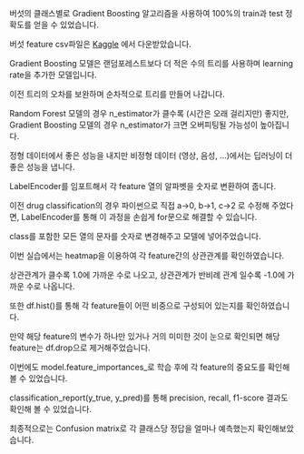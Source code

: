 버섯의 클래스별로 Gradient Boosting 알고리즘을 사용하여 100%의 train과 test 정확도를 얻을 수 있었습니다.

버섯 feature csv파일은 [Kaggle](https://www.kaggle.com/uciml/mushroom-classification) 에서 다운받았습니다.

Gradient Boosting 모델은 랜덤포레스트보다 더 적은 수의 트리를 사용하며 learning rate을 추가한 모델입니다.

이전 트리의 오차를 보완하며 순차적으로 트리를 만들어 나갑니다.

Random Forest 모델의 경우 n_estimator가 클수록 (시간은 오래 걸리지만) 좋지만, Gradient Boosting 모델의 경우 n_estimator가 크면 오버피팅될 가능성이 높아집니다.

정형 데이터에서 좋은 성능을 내지만 비정형 데이터 (영상, 음성, ...)에서는 딥러닝이 더 좋은 성능을 냅니다.

LabelEncoder를 임포트해서 각 feature 열의 알파벳을 숫자로 변환하여 줍니다.

이전 drug classification의 경우 파이썬으로 직접 a->0, b->1, c->2 로 수정해 주었다면, LabelEncoder를 통해 이 과정을 손쉽게 for문으로 해결할 수 있습니다.

class를 포함한 모든 열의 문자를 숫자로 변경해주고 모델에 넣어주었습니다.

이번 실습에서는 heatmap을 이용하여 각 feature간의 상관관계를 확인하였습니다.

상관관계가 클수록 1.0에 가까운 수로 나오고, 상관관계가 반비례 관계 일수록 -1.0에 가까운 수로 나옵니다.

또한 df.hist()를 통해 각 feature들이 어떤 비중으로 구성되어 있는지를 확인하였습니다. 

만약 해당 feature의 변수가 하나만 있거나 거의 미미한 것이 눈으로 확인되면 해당 feature는 df.drop으로 제거해주었습니다.

이번에도 model.feature_importances_로 학습 후에 각 feature의 중요도를 확인해 볼 수 있었습니다.

classification_report(y_true, y_pred)를 통해 precision, recall, f1-score 결과도 확인해 볼 수 있었습니다.

최종적으로는 Confusion matrix로 각 클래스당 정답을 얼마나 예측했는지 확인해보았습니다.
